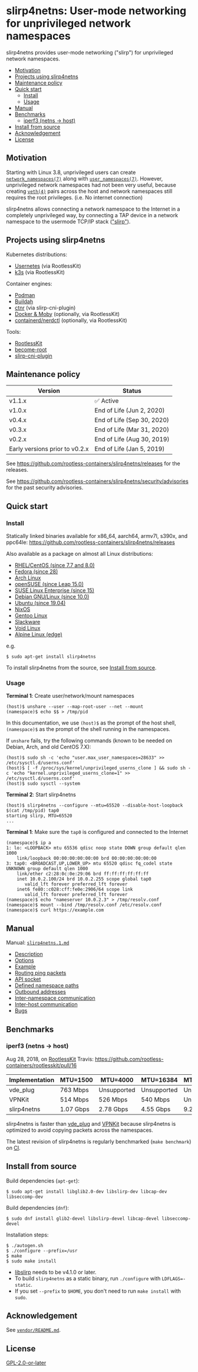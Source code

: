 # slirp4netns: User-mode networking for unprivileged network namespaces 

slirp4netns provides user-mode networking ("slirp") for unprivileged network namespaces.

<!-- START doctoc generated TOC please keep comment here to allow auto update -->
<!-- DON'T EDIT THIS SECTION, INSTEAD RE-RUN doctoc TO UPDATE -->


- [Motivation](#motivation)
- [Projects using slirp4netns](#projects-using-slirp4netns)
- [Maintenance policy](#maintenance-policy)
- [Quick start](#quick-start)
  - [Install](#install)
  - [Usage](#usage)
- [Manual](#manual)
- [Benchmarks](#benchmarks)
  - [iperf3 (netns -> host)](#iperf3-netns---host)
- [Install from source](#install-from-source)
- [Acknowledgement](#acknowledgement)
- [License](#license)

<!-- END doctoc generated TOC please keep comment here to allow auto update -->

## Motivation

Starting with Linux 3.8, unprivileged users can create [`network_namespaces(7)`](http://man7.org/linux/man-pages/man7/network_namespaces.7.html) along with [`user_namespaces(7)`](http://man7.org/linux/man-pages/man7/user_namespaces.7.html).
However, unprivileged network namespaces had not been very useful, because creating [`veth(4)`](http://man7.org/linux/man-pages/man4/veth.4.html) pairs across the host and network namespaces still requires the root privileges. (i.e. No internet connection)

slirp4netns allows connecting a network namespace to the Internet in a completely unprivileged way, by connecting a TAP device in a network namespace to the usermode TCP/IP stack (["slirp"](https://gitlab.freedesktop.org/slirp/libslirp)).

## Projects using slirp4netns

Kubernetes distributions:
* [Usernetes](https://github.com/rootless-containers/usernetes) (via RootlessKit)
* [k3s](https://k3s.io) (via RootlessKit)

Container engines:
* [Podman](https://github.com/containers/libpod)
* [Buildah](https://github.com/containers/buildah)
* [ctnr](https://github.com/mgoltzsche/ctnr) (via slirp-cni-plugin)
* [Docker & Moby](https://get.docker.com/rootless) (optionally, via RootlessKit)
* [containerd/nerdctl](https://github.com/containerd/nerdctl) (optionally, via RootlessKit)

Tools:
* [RootlessKit](https://github.com/rootless-containers/rootlesskit)
* [become-root](https://github.com/giuseppe/become-root)
* [slirp-cni-plugin](https://github.com/mgoltzsche/slirp-cni-plugin)

## Maintenance policy

Version                        | Status
-------------------------------|------------------------------------------------------------------------
v1.1.x                         | :white_check_mark: Active
v1.0.x                         | End of Life (Jun  2, 2020)
v0.4.x                         | End of Life (Sep 30, 2020)
v0.3.x                         | End of Life (Mar 31, 2020)
v0.2.x                         | End of Life (Aug 30, 2019)
Early versions prior to v0.2.x | End of Life (Jan  5, 2019)

See https://github.com/rootless-containers/slirp4netns/releases for the releases.

See https://github.com/rootless-containers/slirp4netns/security/advisories for the past security advisories.

## Quick start

### Install

Statically linked binaries available for x86\_64, aarch64, armv7l, s390x, and ppc64le: https://github.com/rootless-containers/slirp4netns/releases

Also available as a package on almost all Linux distributions:
* [RHEL/CentOS (since 7.7 and 8.0)](https://pkgs.org/search/?q=slirp4netns)
* [Fedora (since 28)](https://src.fedoraproject.org/rpms/slirp4netns)
* [Arch Linux](https://www.archlinux.org/packages/community/x86_64/slirp4netns/)
* [openSUSE (since Leap 15.0)](https://build.opensuse.org/package/show/openSUSE%3AFactory/slirp4netns)
* [SUSE Linux Enterprise (since 15)](https://build.opensuse.org/package/show/devel%3Akubic/slirp4netns)
* [Debian GNU/Linux (since 10.0)](https://packages.debian.org/buster/slirp4netns) 
* [Ubuntu (since 19.04)](https://packages.ubuntu.com/search?keywords=slirp4netns)
* [NixOS](https://github.com/NixOS/nixpkgs/tree/master/pkgs/tools/networking/slirp4netns)
* [Gentoo Linux](https://packages.gentoo.org/packages/app-emulation/slirp4netns)
* [Slackware](https://git.slackbuilds.org/slackbuilds/tree/network/slirp4netns)
* [Void Linux](https://github.com/void-linux/void-packages/tree/master/srcpkgs/slirp4netns)
* [Alpine Linux (edge)](https://pkgs.alpinelinux.org/package/edge/testing/x86/slirp4netns)

e.g.

```console
$ sudo apt-get install slirp4netns
```

To install slirp4netns from the source, see [Install from source](#install-from-source).

### Usage

**Terminal 1**: Create user/network/mount namespaces

```console
(host)$ unshare --user --map-root-user --net --mount
(namespace)$ echo $$ > /tmp/pid
```

In this documentation, we use `(host)$` as the prompt of the host shell, `(namespace)$` as the prompt of the shell running in the namespaces.

If `unshare` fails, try the following commands (known to be needed on Debian, Arch, and old CentOS 7.X):

```console
(host)$ sudo sh -c 'echo "user.max_user_namespaces=28633" >> /etc/sysctl.d/userns.conf'
(host)$ [ -f /proc/sys/kernel/unprivileged_userns_clone ] && sudo sh -c 'echo "kernel.unprivileged_userns_clone=1" >> /etc/sysctl.d/userns.conf'
(host)$ sudo sysctl --system
```

**Terminal 2**: Start slirp4netns

```console
(host)$ slirp4netns --configure --mtu=65520 --disable-host-loopback $(cat /tmp/pid) tap0
starting slirp, MTU=65520
...
```

**Terminal 1**: Make sure the `tap0` is configured and connected to the Internet

```console
(namespace)$ ip a
1: lo: <LOOPBACK> mtu 65536 qdisc noop state DOWN group default qlen 1000
    link/loopback 00:00:00:00:00:00 brd 00:00:00:00:00:00
3: tap0: <BROADCAST,UP,LOWER_UP> mtu 65520 qdisc fq_codel state UNKNOWN group default qlen 1000
    link/ether c2:28:0c:0e:29:06 brd ff:ff:ff:ff:ff:ff
    inet 10.0.2.100/24 brd 10.0.2.255 scope global tap0
       valid_lft forever preferred_lft forever
    inet6 fe80::c028:cff:fe0e:2906/64 scope link 
       valid_lft forever preferred_lft forever
(namespace)$ echo "nameserver 10.0.2.3" > /tmp/resolv.conf
(namespace)$ mount --bind /tmp/resolv.conf /etc/resolv.conf
(namespace)$ curl https://example.com
```

## Manual

Manual: [`slirp4netns.1.md`](slirp4netns.1.md)

* [Description](./slirp4netns.1.md#description)
* [Options](./slirp4netns.1.md#options)
* [Example](./slirp4netns.1.md#example)
* [Routing ping packets](./slirp4netns.1.md#routing-ping-packets)
* [API socket](./slirp4netns.1.md#api-socket)
* [Defined namespace paths](./slirp4netns.1.md#defined-namespace-paths)
* [Outbound addresses](./slirp4netns.1.md#outbound-addresses)
* [Inter-namespace communication](./slirp4netns.1.md#inter-namespace-communication)
* [Inter-host communication](./slirp4netns.1.md#inter-host-communication)
* [Bugs](./slirp4netns.1.md#bugs)

## Benchmarks

### iperf3 (netns -> host)

Aug 28, 2018, on [RootlessKit](https://github.com/rootless-containers/rootlesskit) Travis: https://github.com/rootless-containers/rootlesskit/pull/16

Implementation |  MTU=1500  |  MTU=4000  |  MTU=16384  |  MTU=65520
---------------|------------|------------|-------------|------------
vde_plug       |  763 Mbps  |Unsupported | Unsupported | Unsupported
VPNKit         |  514 Mbps  |  526 Mbps  |   540 Mbps  | Unsupported
slirp4netns    | 1.07 Gbps  | 2.78 Gbps  |  4.55 Gbps  |  9.21 Gbps

slirp4netns is faster than [vde_plug](https://github.com/rd235/vdeplug_slirp) and [VPNKit](https://github.com/moby/vpnkit) because slirp4netns is optimized to avoid copying packets across the namespaces.

The latest revision of slirp4netns is regularly benchmarked (`make benchmark`) on [CI](https://github.com/rootless-containers/slirp4netns/actions?query=workflow%3AMain).

## Install from source

Build dependencies (`apt-get`):

```console
$ sudo apt-get install libglib2.0-dev libslirp-dev libcap-dev libseccomp-dev
```

Build dependencies (`dnf`):

```console
$ sudo dnf install glib2-devel libslirp-devel libcap-devel libseccomp-devel
```

Installation steps:

```console
$ ./autogen.sh
$ ./configure --prefix=/usr
$ make
$ sudo make install
```

* [libslirp](https://gitlab.freedesktop.org/slirp/libslirp) needs to be v4.1.0 or later.
* To build `slirp4netns` as a static binary, run `./configure` with `LDFLAGS=-static`.
* If you set `--prefix` to `$HOME`, you don't need to run `make install` with `sudo`.

## Acknowledgement
See [`vendor/README.md`](./vendor/README.md).

## License
[GPL-2.0-or-later](COPYING)
